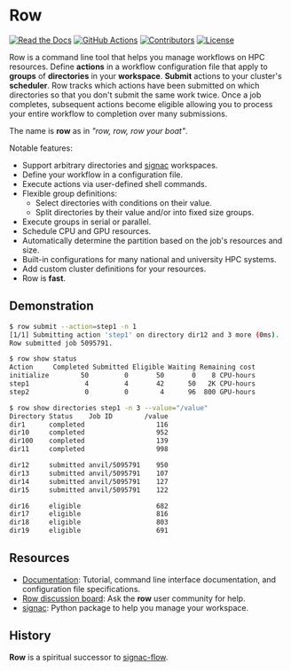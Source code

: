 # Row

[![Read the Docs](https://img.shields.io/readthedocs/row/latest.svg)](https://row.readthedocs.io/)
[![GitHub Actions](https://github.com/glotzerlab/row/actions/workflows/test.yaml/badge.svg?branch=trunk)](https://github.com/glotzerlab/row/actions/workflows/test.yaml)
[![Contributors](https://img.shields.io/github/contributors-anon/glotzerlab/row.svg?style=flat)](https://row.readthedocs.io/en/latest/contributors.html)
[![License](https://img.shields.io/badge/license-BSD--3--Clause-green.svg)](https://row.readthedocs.io/en/latest/license.html)

Row is a command line tool that helps you manage workflows on HPC resources. Define
**actions** in a workflow configuration file that apply to **groups** of **directories**
in your **workspace**. **Submit** actions to your cluster's **scheduler**. Row tracks
which actions have been submitted on which directories so that you don't submit the same
work twice. Once a job completes, subsequent actions become eligible allowing you to
process your entire workflow to completion over many submissions.

The name is **row** as in *"row, row, row your boat"*.

Notable features:
* Support arbitrary directories and [signac](https://signac.io) workspaces.
* Define your workflow in a configuration file.
* Execute actions via user-defined shell commands.
* Flexible group definitions:
  * Select directories with conditions on their value.
  * Split directories by their value and/or into fixed size groups.
* Execute groups in serial or parallel.
* Schedule CPU and GPU resources.
* Automatically determine the partition based on the job's resources and size.
* Built-in configurations for many national and university HPC systems.
* Add custom cluster definitions for your resources.
* Row is **fast**.

## Demonstration

```bash
$ row submit --action=step1 -n 1
[1/1] Submitting action 'step1' on directory dir12 and 3 more (0ms).
Row submitted job 5095791.
```

```bash
$ row show status
Action     Completed Submitted Eligible Waiting Remaining cost
initialize        50         0       50       0    8 CPU-hours
step1              4         4       42      50   2K CPU-hours
step2              0         0        4      96  800 GPU-hours
```

```bash
$ row show directories step1 -n 3 --value="/value"
Directory Status    Job ID        /value
dir1      completed                  116
dir10     completed                  952
dir100    completed                  139
dir11     completed                  998

dir12     submitted anvil/5095791    950
dir13     submitted anvil/5095791    107
dir14     submitted anvil/5095791    127
dir15     submitted anvil/5095791    122

dir16     eligible                   682
dir17     eligible                   816
dir18     eligible                   803
dir19     eligible                   691
```

## Resources

- [Documentation](https://row.readthedocs.io/):
  Tutorial, command line interface documentation, and configuration file specifications.
- [Row discussion board](https://github.com/glotzerlab/row/discussions/):
  Ask the **row** user community for help.
- [signac](https://signac.io):
  Python package to help you manage your workspace.

## History

**Row** is a spiritual successor to [signac-flow][flow].

[flow]: https://docs.signac.io/projects/flow/en/latest/.
